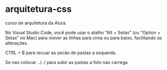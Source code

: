 # arquitetura-css
curso de arquitetura da Alura. 

No Visual Studio Code, você pode usar o atalho "Alt + Setas" (ou "Option + Setas" no Mac) para mover as linhas para cima ou para baixo, facilitando as alterações.

CTRL + B para recuar as secão de pastas a esquerda.

Se nao colocar ../../ para subir as pastas a foto nao carrega